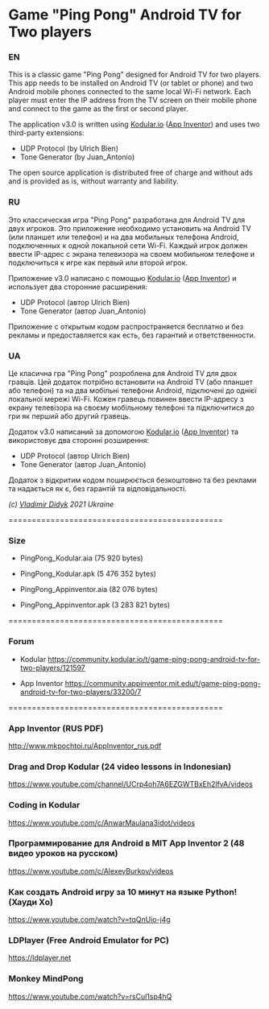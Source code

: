 # Game "Ping Pong" Android TV for Two players

### EN
This is a classic game "Ping Pong" designed for Android TV for two players. This app needs to be installed on Android TV (or tablet or phone) and two Android mobile phones connected to the same local Wi-Fi network. Each player must enter the IP address from the TV screen on their mobile phone and connect to the game as the first or second player.

The application v3.0 is written using [Kodular.io](https://kodular.io) ([App Inventor](https://appinventor.mit.edu)) and uses two third-party extensions:

 - UDP Protocol (by Ulrich Bien)
 - Tone Generator (by Juan_Antonio)

The open source application is distributed free of charge and without ads and is provided as is, without warranty and liability.

### RU
Это классическая игра "Ping Pong" разработана для Android TV для двух игроков. Это приложение необходимо установить на Android TV (или планшет или телефон) и на два мобильных телефона Android, подключенных к одной локальной сети Wi-Fi. Каждый игрок должен ввести IP-адрес с экрана телевизора на своем мобильном телефоне и подключиться к игре как первый или второй игрок.

Приложение v3.0 написано с помощью [Kodular.io](https://kodular.io) ([App Inventor](https://appinventor.mit.edu)) и использует два сторонние расширения:

 - UDP Protocol (автор Ulrich Bien)
 - Tone Generator (автор Juan_Antonio)

Приложение с открытым кодом распространяется бесплатно и без рекламы и предоставляется как есть, без гарантий и ответственности.

### UA
Це класична гра "Ping Pong" розроблена для Android TV для двох гравців. Цей додаток потрібно встановити на Android TV (або планшет або телефон) та на два мобільні телефони Android, підключені до однієї локальної мережі Wi-Fi. Кожен гравець повинен ввести IP-адресу з екрану телевізора на своєму мобільному телефоні та підключитися до гри як перший або другий гравець.

Додаток v3.0 написаний за допомогою [Kodular.io](https://kodular.io) ([App Inventor](https://appinventor.mit.edu)) та використовує два сторонні розширення:

 - UDP Protocol (автор Ulrich Bien)
 - Tone Generator (автор Juan_Antonio)
 
Додаток з відкритим кодом поширюється безкоштовно та без реклами та надається як є, без гарантій та відповідальності.

*(с) [Vladimir Didyk](https://www.facebook.com/avedidyk) 2021 Ukraine*

==============================================

### Size

 - PingPong_Kodular.aia         (75 920 bytes)
 - PingPong_Kodular.apk      (5 476 352 bytes)

 - PingPong_Appinventor.aia     (82 076 bytes)
 - PingPong_Appinventor.apk  (3 283 821 bytes)

==============================================

### Forum

- Kodular
https://community.kodular.io/t/game-ping-pong-android-tv-for-two-players/121597

- App Inventor
https://community.appinventor.mit.edu/t/game-ping-pong-android-tv-for-two-players/33200/7

==============================================

### App Inventor (RUS PDF)
http://www.mkpochtoi.ru/AppInventor_rus.pdf

### Drag and Drop Kodular (24 video lessons in Indonesian)
https://www.youtube.com/channel/UCrp4oh7A6EZGWTBxEh2lfvA/videos

### Coding in Kodular
https://www.youtube.com/c/AnwarMaulana3idot/videos

### Программирование для Android в MIT App Inventor 2 (48 видео уроков на русском)
https://www.youtube.com/c/AlexeyBurkov/videos

### Как создать Android игру за 10 минут на языке Python! (Хауди Хо)
https://www.youtube.com/watch?v=tqQnUio-j4g

### LDPlayer (Free Android Emulator for PC)
https://ldplayer.net

### Monkey MindPong
https://www.youtube.com/watch?v=rsCul1sp4hQ
